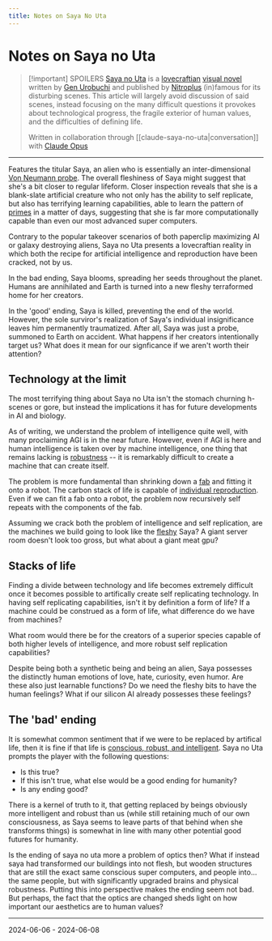 ```yaml
---
title: Notes on Saya No Uta
---
```


# Notes on Saya no Uta

>[!important] SPOILERS
> [Saya no Uta](https://en.wikipedia.org/wiki/Saya_no_Uta:_The_Song_of_Saya) is a [lovecraftian](https://en.wikipedia.org/wiki/Lovecraftian_horror) [visual novel](https://en.wikipedia.org/wiki/Visual_novel) written by [Gen Urobuchi](https://en.wikipedia.org/wiki/Gen_Urobuchi) and published by [Nitroplus](https://en.wikipedia.org/wiki/Nitroplus) (in)famous for its disturbing scenes. This article will largely avoid discussion of said scenes, instead focusing on the many difficult questions it provokes about technological progress, the fragile exterior of human values, and the difficulties of defining life.
> 
> Written in collaboration through [[claude-saya-no-uta|conversation]] with [Claude Opus](https://claude.ai)

---

Features the titular Saya, an alien who is essentially an inter-dimensional [Von Neumann probe](https://en.wikipedia.org/wiki/Self-replicating_spacecraft). The overall fleshiness of Saya might suggest that she's a bit closer to regular lifeform. Closer inspection reveals that she is a blank-slate artificial creature who not only has the ability to self replicate, but also has terrifying learning capabilities, able to learn the pattern of [primes](https://en.wikipedia.org/wiki/Euclid%27s_theorem) in a matter of days, suggesting that she is far more computationally capable than even our most advanced super computers.

Contrary to the popular takeover scenarios of both paperclip maximizing AI or galaxy destroying aliens, Saya no Uta presents a lovecraftian reality in which both the recipe for artificial intelligence and reproduction have been cracked, not by us.

In the bad ending, Saya blooms, spreading her seeds throughout the planet. Humans are annihilated and Earth is turned into a new fleshy terraformed home for her creators.

In the 'good' ending, Saya is killed, preventing the end of the world. However, the sole surviror's realization of Saya's individual insignificance leaves him permanently traumatized. After all, Saya was just a probe, summoned to Earth on accident. What happens if her creators intentionally target us? What does it mean for our signficance if we aren't worth their attention?

## Technology at the limit
 
The most terrifying thing about Saya no Uta isn't the stomach churning h-scenes or gore, but instead the implications it has for future developments in AI and biology.

As of writing, we understand the problem of intelligence quite well, with many proclaiming AGI is in the near future. However, even if AGI is here and human intelligence is taken over by machine intelligence, one thing that remains lacking is [robustness](https://en.wikipedia.org/wiki/Robustness) -- it is remarkably difficult to create a machine that can create itself.

The problem is more fundamental than shrinking down a [fab](https://en.wikipedia.org/wiki/Semiconductor_fabrication_plant) and fitting it onto a robot. The carbon stack of life is capable of [individual reproduction](https://en.wikipedia.org/wiki/RNA-dependent_RNA_polymerase). Even if we can fit a fab onto a robot, the problem now recursively self repeats with the components of the fab.

Assuming we crack both the problem of intelligence and self replication, are the machines we build going to look like the [fleshy](https://en.wikipedia.org/wiki/Wetware_computer) Saya? A giant server room doesn't look too gross, but what about a giant meat gpu?

## Stacks of life

Finding a divide between technology and life becomes extremely difficult once it becomes possible to artifically create self replicating technology. In having self replicating capabilities, isn't it by definition a form of life? If a machine could be construed as a form of life, what difference do we have from machines?

What room would there be for the creators of a superior species capable of both higher levels of intelligence, and more robust self replication capabilities?

Despite being both a synthetic being and being an alien, Saya possesses the distinctly human emotions of love, hate, curiosity, even humor. Are these also just learnable functions? Do we need the fleshy bits to have the human feelings? What if our silicon AI already possesses these feelings?

## The 'bad' ending

It is somewhat common sentiment that if we were to be replaced by artifical life, then it is fine if that life is [conscious, robust, and intelligent](https://www.amazon.com/Mind-Children-Future-Robot-Intelligence/dp/0674576187). Saya no Uta prompts the player with the following questions:
- Is this true?
- If this isn't true, what else would be a good ending for humanity? 
- Is any ending good?

There is a kernel of truth to it, that getting replaced by beings obviously more intelligent and robust than us (while still retaining much of our own consciousness, as Saya seems to leave parts of that behind when she transforms things) is somewhat in line with many other potential good futures for humanity.

Is the ending of saya no uta more a problem of optics then? What if instead saya had transformed our buildings into not flesh, but wooden structures that are still the exact same conscious super computers, and people into... the same people, but with significantly upgraded brains and physical robustness. Putting this into perspective makes the ending seem not bad. But perhaps, the fact that the optics are changed sheds light on how important our aesthetics are to human values?


---

2024-06-06 - 2024-06-08